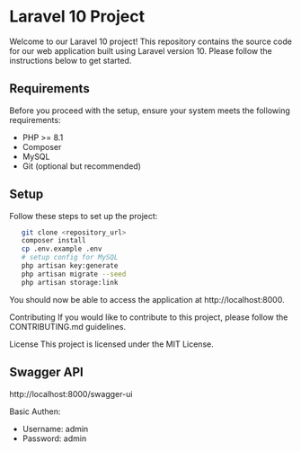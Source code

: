 # Laravel 10 Project

Welcome to our Laravel 10 project! This repository contains the source code for our web application built using Laravel version 10. Please follow the instructions below to get started.

## Requirements

Before you proceed with the setup, ensure your system meets the following requirements:

- PHP >= 8.1
- Composer
- MySQL
- Git (optional but recommended)

## Setup

Follow these steps to set up the project:


```bash
   git clone <repository_url>
   composer install
   cp .env.example .env
   # setup config for MySQL
   php artisan key:generate
   php artisan migrate --seed
   php artisan storage:link
```

You should now be able to access the application at http://localhost:8000.

Contributing
If you would like to contribute to this project, please follow the CONTRIBUTING.md guidelines.

License
This project is licensed under the MIT License.

## Swagger API

http://localhost:8000/swagger-ui

Basic Authen:
- Username: admin
- Password: admin
